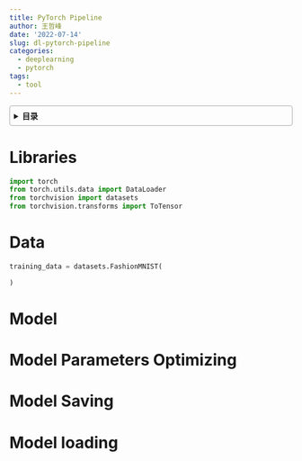 ```yaml
---
title: PyTorch Pipeline
author: 王哲峰
date: '2022-07-14'
slug: dl-pytorch-pipeline
categories:
  - deeplearning
  - pytorch
tags:
  - tool
---
```


<style>
details {
    border: 1px solid #aaa;
    border-radius: 4px;
    padding: .5em .5em 0;
}
summary {
    font-weight: bold;
    margin: -.5em -.5em 0;
    padding: .5em;
}
details[open] {
    padding: .5em;
}
details[open] summary {
    border-bottom: 1px solid #aaa;
    margin-bottom: .5em;
}
</style>

<details><summary>目录</summary><p>

- [Libraries](#libraries)
- [Data](#data)
- [Model](#model)
- [Model Parameters Optimizing](#model-parameters-optimizing)
- [Model Saving](#model-saving)
- [Model loading](#model-loading)
</p></details><p></p>

# Libraries

```python
import torch
from torch.utils.data import DataLoader
from torchvision import datasets
from torchvision.transforms import ToTensor
```

# Data

```python
training_data = datasets.FashionMNIST(

)
```


# Model



# Model Parameters Optimizing



# Model Saving


# Model loading